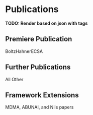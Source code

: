 # Publications

**TODO: Render based on json with tags**

## Premiere Publication

BoltzHahnerECSA

## Further Publications

All Other

## Framework Extensions

MDMA, ABUNAI, and Nils papers

<script setup>
import {parseBibFile} from "bibtex";
import {bib} from "./bib.js";

const result = parseBibFile(bib);
console.log(result);
</script>
